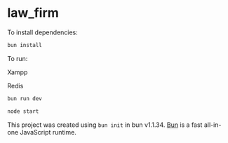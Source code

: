 # law_firm

To install dependencies:

```bash
bun install
```

To run:

Xampp

Redis

```bash
bun run dev

node start
```

This project was created using `bun init` in bun v1.1.34. [Bun](https://bun.sh) is a fast all-in-one JavaScript runtime.
